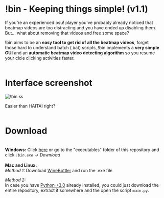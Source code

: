 # !bin - Keeping things simple! (v1.1)

If you're an experienced osu! player you've probably already noticed that beatmap videos are too distracting 
and you have ended up disabling them. 
But... what about removing that videos and free some space?

!bin aims to be an __easy tool to get rid of all the beatmap videos__, forget those hard to understand batch (.bat) scripts, !bin implements a __very simple GUI__ and an __automatic beatmap video detecting algorithm__ so you resume your cicle clicking activities faster.
<br/>
<br/>
# Interface screenshot
![!bin ss](https://i.imgur.com/xeKsiqQ.png)

Easier than HAITAI right?
<br/>
<br/>
# Download
<br/>__Windows:__
  Click [here](https://github.com/Axyss/-bin/raw/master/executables/!bin.exe) or go to the "executables" folder of this repository and click  _`!bin.exe` -> Download_<br/>
<br/>
__Mac and Linux:__
 <br/>_*Method 1:*_
    Download [WineBottler](http://winebottler.kronenberg.org/) and run the .exe file.
    
  _*Method 2:*_<br/>
    In case you have [Python +3.0](https://www.python.org/downloads/) already installed, you could just download the entire repository, extract it somewhere and the open the script `main.py`.
    
